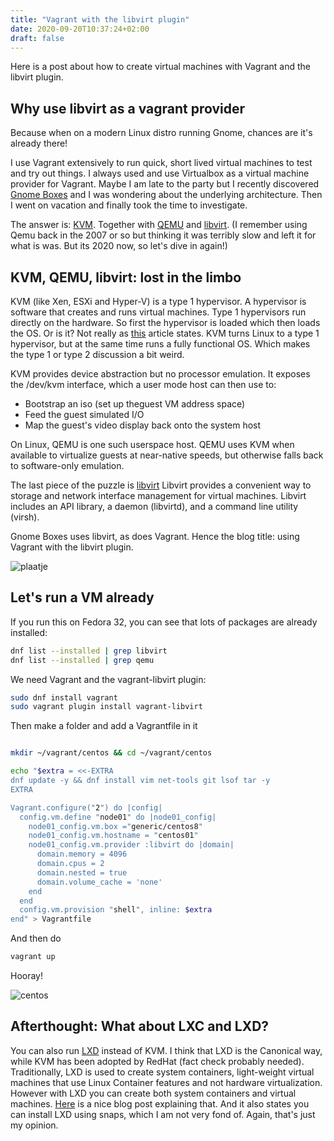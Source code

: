 ```yaml
---
title: "Vagrant with the libvirt plugin"
date: 2020-09-20T10:37:24+02:00
draft: false
---
```


Here is a post about how to create virtual machines with Vagrant and the libvirt plugin.

## Why use libvirt as a vagrant provider
Because when on a modern Linux distro running Gnome, chances are it's already there!

I use Vagrant extensively to run quick, short lived virtual machines to test and try out things. I always used and use Virtualbox as a virtual machine provider for Vagrant.
Maybe I am late to the party but I recently discovered [Gnome Boxes](https://help.gnome.org/users/gnome-boxes/stable/supported-protocols.html.en) and I was wondering about the underlying architecture. Then I went on vacation and finally took the time to investigate.

The answer is: [KVM](https://en.wikipedia.org/wiki/Kernel-based_Virtual_Machine). Together with [QEMU](https://wiki.qemu.org/Main_Page) and [libvirt](https://libvirt.org/).
(I remember using Qemu back in the 2007 or so but thinking it was terribly slow and left it for what is was. But its 2020 now, so let's dive in again!)

## KVM, QEMU, libvirt: lost in the limbo

KVM (like Xen, ESXi and Hyper-V) is a type 1 hypervisor. A hypervisor is software that creates and runs virtual machines. Type 1 hypervisors run directly on the hardware. So first the hypervisor is loaded which then loads the OS. Or is it?
Not really as [this](https://medium.com/teamresellerclub/type-1-and-type-2-hypervisors-what-makes-them-different-6a1755d6ae2c) article states. KVM turns Linux to a type 1 hypervisor, but at the same time runs a fully functional OS. Which makes the type 1 or type 2 discussion a bit weird. 

KVM provides device abstraction but no processor emulation. It exposes the /dev/kvm interface, which a user mode host can then use to:
 * Bootstrap an iso (set up theguest VM address space)
 * Feed the guest simulated I/O
 * Map the guest's video display back onto the system host
 
On Linux, QEMU is one such userspace host. QEMU uses KVM when available to virtualize guests at near-native speeds, but otherwise falls back to software-only emulation.

The last piece of the puzzle is [libvirt](https://wiki.libvirt.org/page/FAQ#What_is_libvirt.3F)
Libvirt provides a convenient way to storage and network interface management for virtual machines. Libvirt includes an API library, a daemon (libvirtd), and a command line utility (virsh). 

Gnome Boxes uses libvirt, as does Vagrant. Hence the blog title: using Vagrant with the libvirt plugin.

![plaatje](/kvm.jpg)


## Let's run a VM already

If you run this on Fedora 32, you can see that lots of packages are already installed:

```sh
dnf list --installed | grep libvirt
dnf list --installed | grep qemu
```

We need Vagrant and the vagrant-libvirt plugin:

```sh
sudo dnf install vagrant
sudo vagrant plugin install vagrant-libvirt
```

Then make a folder and add a Vagrantfile in it

```sh

mkdir ~/vagrant/centos && cd ~/vagrant/centos

echo "$extra = <<-EXTRA
dnf update -y && dnf install vim net-tools git lsof tar -y
EXTRA

Vagrant.configure("2") do |config|
  config.vm.define "node01" do |node01_config|
    node01_config.vm.box ="generic/centos8"
    node01_config.vm.hostname = "centos01"
    node01_config.vm.provider :libvirt do |domain|
      domain.memory = 4096
      domain.cpus = 2
      domain.nested = true
      domain.volume_cache = 'none'
    end
  end
  config.vm.provision "shell", inline: $extra
end" > Vagrantfile
```

And then do

```sh
vagrant up
```

Hooray!

![centos](/vagrant-centos.png)

## Afterthought: What about LXC and LXD?

You can also run [LXD](https://linuxcontainers.org/lxd/) instead of KVM. I think that LXD is the Canonical way, while KVM has been adopted by RedHat (fact check probably needed). 
Traditionally, LXD is used to create system containers, light-weight virtual machines that use Linux Container features and not hardware virtualization.
However with LXD you can create both system containers and virtual machines. [Here](https://www.cyberciti.biz/faq/how-to-install-setup-lxd-on-fedora-linux/) is a nice blog post explaining that. 
And it also states you can install LXD using snaps, which I am not very fond of. Again, that's just my opinion. 
